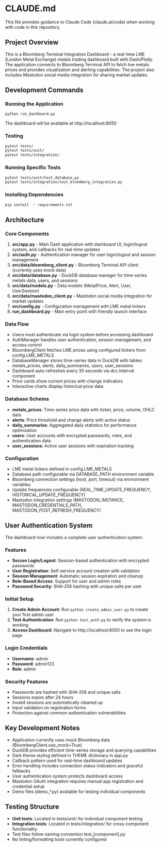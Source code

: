 # CLAUDE.md

This file provides guidance to Claude Code (claude.ai/code) when working with code in this repository.

## Project Overview

This is a Bloomberg Terminal Integration Dashboard - a real-time LME (London Metal Exchange) metals trading dashboard built with Dash/Plotly. The application connects to Bloomberg Terminal API to fetch live metals prices and provides visualization and alerting capabilities. The project also includes Mastodon social media integration for sharing market updates.

## Development Commands

### Running the Application
```bash
python run_dashboard.py
```
The dashboard will be available at http://localhost:8050

### Testing
```bash
pytest tests/
pytest tests/unit/
pytest tests/integration/
```

### Running Specific Tests
```bash
pytest tests/unit/test_database.py
pytest tests/integration/test_bloomberg_integration.py
```

### Installing Dependencies
```bash
pip install -r requirements.txt
```

## Architecture

### Core Components

1. **src/app.py** - Main Dash application with dashboard UI, login/logout system, and callbacks for real-time updates
2. **src/auth.py** - Authentication manager for user login/logout and session management
3. **src/data/bloomberg_client.py** - Bloomberg Terminal API client (currently uses mock data)
4. **src/data/database.py** - DuckDB database manager for time-series metals data, users, and sessions
5. **src/data/models.py** - Data models (MetalPrice, Alert, User, UserSession)
6. **src/data/mastodon_client.py** - Mastodon social media integration for market updates
7. **src/config.py** - Configuration management with LME metal tickers
8. **run_dashboard.py** - Main entry point with friendly launch interface

### Data Flow
- Users must authenticate via login system before accessing dashboard
- AuthManager handles user authentication, session management, and access control
- BloombergClient fetches LME prices using configured tickers from config.LME_METALS
- DatabaseManager stores time-series data in DuckDB with tables: metals_prices, alerts, daily_summaries, users, user_sessions
- Dashboard auto-refreshes every 30 seconds via dcc.Interval component
- Price cards show current prices with change indicators
- Interactive charts display historical price data

### Database Schema
- **metals_prices**: Time-series price data with ticker, price, volume, OHLC data
- **alerts**: Price threshold and change alerts with active status
- **daily_summaries**: Aggregated daily statistics for performance optimization
- **users**: User accounts with encrypted passwords, roles, and authentication data
- **user_sessions**: Active user sessions with expiration tracking

### Configuration
- LME metal tickers defined in config.LME_METALS
- Database path configurable via DATABASE_PATH environment variable
- Bloomberg connection settings (host, port, timeout) via environment variables
- Update frequencies configurable (REAL_TIME_UPDATE_FREQUENCY, HISTORICAL_UPDATE_FREQUENCY)
- Mastodon integration settings (MASTODON_INSTANCE, MASTODON_CREDENTIALS_PATH, MASTODON_POST_REFRESH_FREQUENCY)

## User Authentication System

The dashboard now includes a complete user authentication system:

### Features
- **Secure Login/Logout**: Session-based authentication with encrypted passwords
- **User Registration**: Self-service account creation with validation
- **Session Management**: Automatic session expiration and cleanup
- **Role-Based Access**: Support for user and admin roles
- **Password Security**: SHA-256 hashing with unique salts per user

### Initial Setup
1. **Create Admin Account**: Run `python create_admin_user.py` to create your first admin user
2. **Test Authentication**: Run `python test_auth.py` to verify the system is working
3. **Access Dashboard**: Navigate to http://localhost:8050 to see the login page

### Login Credentials
- **Username**: admin
- **Password**: admin123
- **Role**: admin

### Security Features
- Passwords are hashed with SHA-256 and unique salts
- Sessions expire after 24 hours
- Invalid sessions are automatically cleaned up
- Input validation on registration forms
- Protection against common authentication vulnerabilities

## Key Development Notes

- Application currently uses mock Bloomberg data (BloombergClient.use_mock=True)
- DuckDB provides efficient time-series storage and querying capabilities
- Dark theme styling defined in THEME dictionary in app.py
- Callback pattern used for real-time dashboard updates
- Error handling includes connection status indicators and graceful fallbacks
- User authentication system protects dashboard access
- Mastodon OAuth integration requires manual app registration and credential setup
- Demo files (demo_*.py) available for testing individual components

## Testing Structure

- **Unit tests**: Located in tests/unit/ for individual component testing
- **Integration tests**: Located in tests/integration/ for cross-component functionality
- Test files follow naming convention test_[component].py
- No linting/formatting tools currently configured